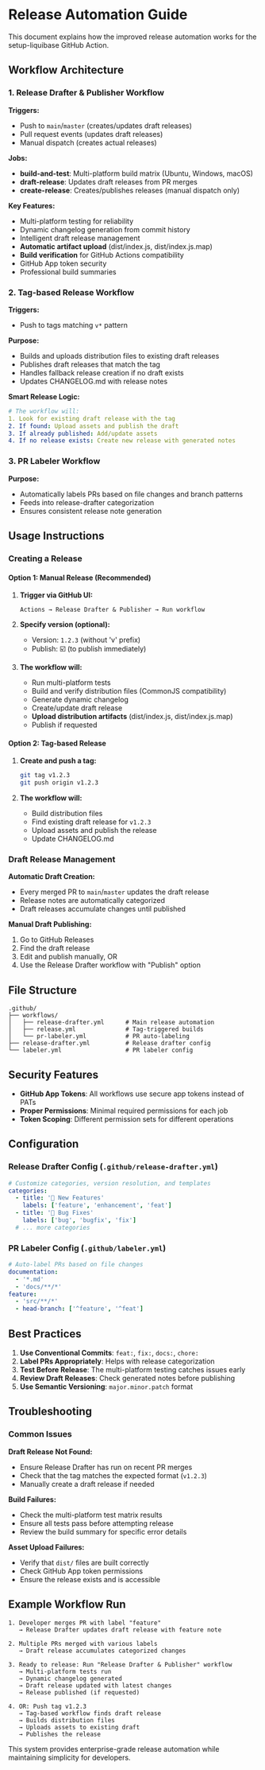 # Release Automation Guide

This document explains how the improved release automation works for the setup-liquibase GitHub Action.

## Workflow Architecture

### 1. Release Drafter & Publisher Workflow

**Triggers:**
- Push to `main`/`master` (creates/updates draft releases)
- Pull request events (updates draft releases)
- Manual dispatch (creates actual releases)

**Jobs:**
- **build-and-test**: Multi-platform build matrix (Ubuntu, Windows, macOS)
- **draft-release**: Updates draft releases from PR merges
- **create-release**: Creates/publishes releases (manual dispatch only)

**Key Features:**
- Multi-platform testing for reliability
- Dynamic changelog generation from commit history
- Intelligent draft release management
- **Automatic artifact upload** (dist/index.js, dist/index.js.map)
- **Build verification** for GitHub Actions compatibility
- GitHub App token security
- Professional build summaries

### 2. Tag-based Release Workflow

**Triggers:**
- Push to tags matching `v*` pattern

**Purpose:**
- Builds and uploads distribution files to existing draft releases
- Publishes draft releases that match the tag
- Handles fallback release creation if no draft exists
- Updates CHANGELOG.md with release notes

**Smart Release Logic:**
```yaml
# The workflow will:
1. Look for existing draft release with the tag
2. If found: Upload assets and publish the draft
3. If already published: Add/update assets
4. If no release exists: Create new release with generated notes
```

### 3. PR Labeler Workflow

**Purpose:**
- Automatically labels PRs based on file changes and branch patterns
- Feeds into release-drafter categorization
- Ensures consistent release note generation

## Usage Instructions

### Creating a Release

#### Option 1: Manual Release (Recommended)

1. **Trigger via GitHub UI:**
   ```
   Actions → Release Drafter & Publisher → Run workflow
   ```

2. **Specify version (optional):**
   - Version: `1.2.3` (without 'v' prefix)
   - Publish: ☑️ (to publish immediately)

3. **The workflow will:**
   - Run multi-platform tests
   - Build and verify distribution files (CommonJS compatibility)
   - Generate dynamic changelog
   - Create/update draft release
   - **Upload distribution artifacts** (dist/index.js, dist/index.js.map)
   - Publish if requested

#### Option 2: Tag-based Release

1. **Create and push a tag:**
   ```bash
   git tag v1.2.3
   git push origin v1.2.3
   ```

2. **The workflow will:**
   - Build distribution files
   - Find existing draft release for `v1.2.3`
   - Upload assets and publish the release
   - Update CHANGELOG.md

### Draft Release Management

**Automatic Draft Creation:**
- Every merged PR to `main`/`master` updates the draft release
- Release notes are automatically categorized
- Draft releases accumulate changes until published

**Manual Draft Publishing:**
1. Go to GitHub Releases
2. Find the draft release
3. Edit and publish manually, OR
4. Use the Release Drafter workflow with "Publish" option

## File Structure

```
.github/
├── workflows/
│   ├── release-drafter.yml      # Main release automation
│   ├── release.yml              # Tag-triggered builds
│   └── pr-labeler.yml           # PR auto-labeling
├── release-drafter.yml          # Release drafter config
└── labeler.yml                  # PR labeler config
```

## Security Features

- **GitHub App Tokens**: All workflows use secure app tokens instead of PATs
- **Proper Permissions**: Minimal required permissions for each job
- **Token Scoping**: Different permission sets for different operations

## Configuration

### Release Drafter Config (`.github/release-drafter.yml`)

```yaml
# Customize categories, version resolution, and templates
categories:
  - title: '🚀 New Features'
    labels: ['feature', 'enhancement', 'feat']
  - title: '🐛 Bug Fixes'
    labels: ['bug', 'bugfix', 'fix']
  # ... more categories
```

### PR Labeler Config (`.github/labeler.yml`)

```yaml
# Auto-label PRs based on file changes
documentation:
  - '*.md'
  - 'docs/**/*'
feature:
  - 'src/**/*'
  - head-branch: ['^feature', '^feat']
```

## Best Practices

1. **Use Conventional Commits**: `feat:`, `fix:`, `docs:`, `chore:`
2. **Label PRs Appropriately**: Helps with release categorization
3. **Test Before Release**: The multi-platform testing catches issues early
4. **Review Draft Releases**: Check generated notes before publishing
5. **Use Semantic Versioning**: `major.minor.patch` format

## Troubleshooting

### Common Issues

**Draft Release Not Found:**
- Ensure Release Drafter has run on recent PR merges
- Check that the tag matches the expected format (`v1.2.3`)
- Manually create a draft release if needed

**Build Failures:**
- Check the multi-platform test matrix results
- Ensure all tests pass before attempting release
- Review the build summary for specific error details

**Asset Upload Failures:**
- Verify that `dist/` files are built correctly
- Check GitHub App token permissions
- Ensure the release exists and is accessible

## Example Workflow Run

```
1. Developer merges PR with label "feature"
   → Release Drafter updates draft release with feature note

2. Multiple PRs merged with various labels
   → Draft release accumulates categorized changes

3. Ready to release: Run "Release Drafter & Publisher" workflow
   → Multi-platform tests run
   → Dynamic changelog generated
   → Draft release updated with latest changes
   → Release published (if requested)

4. OR: Push tag v1.2.3
   → Tag-based workflow finds draft release
   → Builds distribution files
   → Uploads assets to existing draft
   → Publishes the release
```

This system provides enterprise-grade release automation while maintaining simplicity for developers.
